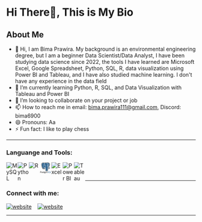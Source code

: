 # Hi There👋, This is My Bio

## About Me
- 👋 Hi, I am Bima Prawira. My background is an environmental engineering degree, but I am a beginner Data Scientist/Data Analyst, I have been studying data science since 2022, the tools I have learned are Microsoft Excel, Google Spreadsheet, Python, SQL, R, data visualization using Power BI and Tableau, and I have also studied machine learning. I don't have any experience in the data field
- 🌱 I’m currently learning Python, R, SQL, and Data Visualization with Tableau and Power BI
- 💞️ I’m looking to collaborate on your project or job
- 📫 How to reach me in email: bima.prawira111@gmail.com, Discord: bima6900
- 😄 Pronouns: Aa
- ⚡ Fun fact: I like to play chess
---
### Languange and Tools:
<img align="left" alt="MySQL" width="30xp" src="https://upload.wikimedia.org/wikipedia/de/d/dd/MySQL_logo.svg" style="padding-right:10xp;" />
<img align="left" alt="Python" width="30xp" src="https://upload.wikimedia.org/wikipedia/commons/1/1f/Python_logo_01.svg" style="padding-right:10xp;" />
<img align="left" alt="R" width="30xp" src="https://upload.wikimedia.org/wikipedia/commons/1/1b/R_logo.svg" style="padding-right:10xp;" />
<img align="left" alt="PostgreSQL" width="30xp" src="https://raw.githubusercontent.com/cncf/landscape/ebe54fa36a8200e7a6c3b5b992b484c84b809b70/hosted_logos/postgre-sql.svg" style="padding-right:10xp;" />
<img align="left" alt="Excel" width="30xp" src="https://upload.wikimedia.org/wikipedia/commons/3/34/Microsoft_Office_Excel_%282019%E2%80%93present%29.svg" style="padding-right:10xp;" />
<img align="left" alt="Power BI" width="30xp" src="https://upload.wikimedia.org/wikipedia/commons/c/cf/New_Power_BI_Logo.svg" style="padding-right:10xp;" />
<img align="left" alt="Tableau" width="30xp" src="https://upload.wikimedia.org/wikipedia/commons/4/4b/Tableau_Logo.png" style="padding-right:10xp;" />
<br />
<br />

---
### Connect with me:
[![website](https://upload.wikimedia.org/wikipedia/commons/thumb/9/95/Instagram_logo_2022.svg/240px-Instagram_logo_2022.svg.png)](https://www.instagram.com/bimapu/?next=%2F#gh-light-mode-only)
&nbsp;&nbsp;
[![website](https://upload.wikimedia.org/wikipedia/commons/0/01/LinkedIn_Logo.svg)](https://www.linkedin.com/in/bima-p-021a79186/#gh-light-mode-only)

---
<!---
aabimr/aabimr is a ✨ special ✨ repository because its `README.md` (this file) appears on your GitHub profile.
You can click the Preview link to take a look at your changes.
--->

